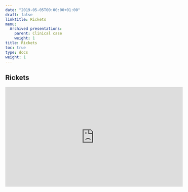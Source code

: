 ```yaml
---
date: "2019-05-05T00:00:00+01:00"
draft: false
linktitle: Rickets
menu:
  Archived presentations:
    parent: Clinical case
    weight: 1
title: Rickets
toc: true
type: docs
weight: 1
---
```

## Rickets

<iframe width="560" height="315" src="https://www.youtube.com/embed/nynJqXrnvdk" frameborder="0" allow="accelerometer; autoplay; clipboard-write; encrypted-media; gyroscope; picture-in-picture" allowfullscreen></iframe>